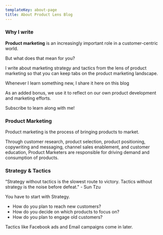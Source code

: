 ```yaml
---
templateKey: about-page
title: About Product Lens Blog
---
```

### Why I write

**Product marketing** is an increasingly important role in a customer-centric world. 

But what does that mean for you?

I write about marketing strategy and tactics from the lens of product marketing so that you can keep tabs on the product marketing landscape.

Whenever I learn something new, I share it here on this blog

As an added bonus, we use it to reflect on our own product development and marketing efforts.

Subscribe to learn along with me!

### Product Marketing

Product marketing is the process of bringing products to market. 

Through customer research, product selection, product positioning, copywriting and messaging, channel sales enablement, and customer education, Product Marketers are responsible for driving demand and consumption of products.

### Strategy & Tactics

“Strategy without tactics is the slowest route to victory. Tactics without strategy is the noise before defeat." - Sun Tzu

You have to start with Strategy.

* How do you plan to reach new customers?
* How do you decide on which products to focus on?
* How do you plan to engage old customers?

Tactics like Facebook ads and Email campaigns come in later.

